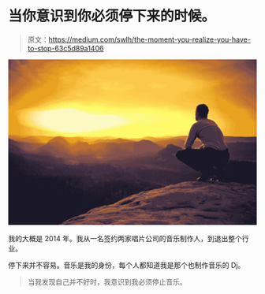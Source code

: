 # 当你意识到你必须停下来的时候。

> 原文：<https://medium.com/swlh/the-moment-you-realize-you-have-to-stop-63c5d89a1406>

![](img/40a5268fcbe4ebad8e0a627bbb91d054.png)

我的大概是 2014 年。我从一名签约两家唱片公司的音乐制作人，到退出整个行业。

停下来并不容易。音乐是我的身份，每个人都知道我是那个也制作音乐的 Dj。

> 当我发现自己并不好时，我意识到我必须停止音乐。